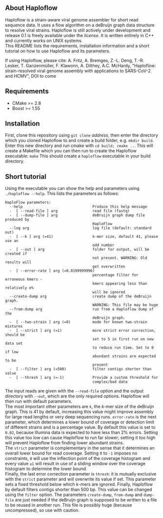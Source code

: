 ## About Haploflow
Haploflow is a strain-aware viral genome assembler for short read sequence data. 
It uses a flow algorithm on a deBruijn graph data structure to resolve viral strains. Haploflow is still actively under development and release 0.1 is freely available under the 
_license_. It is written entirely in C++ and currently works on UNIX systems.\
This README lists the requirements, installation information and a short tutorial on how to use Haploflow and its parameters. 

If using Haploflow, please cite:
A. Fritz, A. Bremges, Z.-L. Deng, T.-R. Lesker, T. Ganzenmüller, F. Klawonn, A. Dilthey, A.C. McHardy, "Haploflow: strain-resolved viral genome assembly with applications to SARS-CoV-2 and HCMV", DOI to come 

## Requirements
 - CMake >= 2.8
 - Boost >= 1.55
 
## Installation
First, clone this repository using `git clone` _address_, then enter the directory which you cloned Haploflow to and create a build folder,
e.g. `mkdir build`. Enter this new directory and run cmake with `cd build; cmake ..`. This will create a Makefile which you can then run
to create the Haploflow executable: `make`
This should create a `haploflow` executable in your build directory.

## Short tutorial
Using the executable you can show the help and parameters using `./haploflow --help`. This lists the parameters as follows:
~~~~
HaploFlow parameters:
  --help                                Produce this help message
  -  [ --read-file ] arg                read file (fastq)
  -  [ --dump-file ] arg                deBruijn graph dump file produced by 
                                        HaploFlow
  --log arg                             log file (default: standard out)
  -  [ --k ] arg (=41)                  k-mer size, default 41, please use an 
                                        odd number
  -  [ --out ] arg                      folder for output, will be created if 
                                        not present. WARNING: Old results will 
                                        get overwritten
  -  [ --error-rate ] arg (=0.0199999996)
                                        percentage filter for erroneous kmers -
                                        kmers appearing less than relatively e%
                                        will be ignored
  --create-dump arg                     create dump of the deBruijn graph. 
                                        WARNING: This file may be huge
  --from-dump arg                       run from a Haploflow dump of the 
                                        deBruijn graph.
  -  [ --two-strain ] arg (=0)          mode for known two-strain mixtures
  -  [ --strict ] arg (=1)              more strict error correction, should be
                                        set to 5 in first run on new data set 
                                        to reduce run time. Set to 0 if low 
                                        abundant strains are expected to be 
                                        present
  -  [ --filter ] arg (=500)            filter contigs shorter than value
  -  [ --thresh ] arg (=-1)             Provide a custom threshold for 
                                        complex/bad data 
~~~~

The input reads are given with the `--read-file` option and the output directory with `--out`, which are the only required options. 
Haploflow will then run with default parameters.\
The most important other parameters are `k`, the *k*-mer size of the deBruijn graph. This is 41 by default, increasing this value might
improve assembly for large read lengths or very deep sequencing runs.
`error-rate` is the next parameter, which determines a lower bound of coverage or detection limit of different strains and 
is a percentage value. By default this value is set to `0.02`, because Illumina data is expected to have less than 2% errors. 
Setting this value too low can cause Haploflow to run far slower; setting it too high will prevent Haploflow from finding lower abundant
strains.\
The `strict` parameter is complementary in the sense that it determines an overall lower bound for read coverage. Setting it to `-1` 
imposes no constraints, `0` will use the inflection point of the coverage histogram and every value `≥1` will result in use of a sliding window over the coverage histogram to determine the lower bound.\
Finally, the last error correction parameter is `thresh`: it is mutually exclusive with the `strict` parameter and will overwrite its
value if set. This parameter sets a fixed threshold below which *k*-mers are ignored.
Finally, Haploflow by default filters contigs shorter than 500 bp. This value can be changed using the `filter` option. 
The parameters `create-dump`, `from-dump` and `dump-file` are just needed if the deBruijn graph is supposed to be written to a file to be
reused in another run. This file is possibly huge (because uncompressed), so use with caution.
